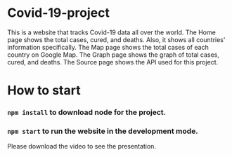 # Covid-19-project

This is a website that tracks Covid-19 data all over the world. 
The Home page shows the total cases, cured, and deaths. 
Also, it shows all countries' information specifically.
The Map page shows the total cases of each country on Google Map. 
The Graph page shows the graph of total cases, cured, and deaths. 
The Source page shows the API used for this project.

# How to start

### `npm install` to download node for the project.

### `npm start` to run the website in the development mode.

Please download the video to see the presentation.


